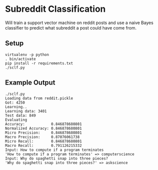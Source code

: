 # Subreddit Classification

Will train a support vector machine on reddit posts and use a naive Bayes classifier to predict what subreddit a post could have come from.

## Setup

```
virtualenv -p python
. bin/activate
pip install -r requirements.txt
./sclf.py
```

## Example Output

```
./sclf.py 
Loading data from reddit.pickle
Got: 4250
Learning..
Learning data: 3401
Test data: 849
Evaluating
Accuracy:            0.846878680801
Normalized Accuracy: 0.846878680801
Micro Precision:     0.846878680801
Macro Precision:     0.87076061738
Micro Recall:        0.846878680801
Macro Recall:        0.791126215332
Input: How to compute if a program terminates 
'How to compute if a program terminates' => computerscience
Input: Why do spaghetti snap into three pieces?
'Why do spaghetti snap into three pieces?' => askscience
```

